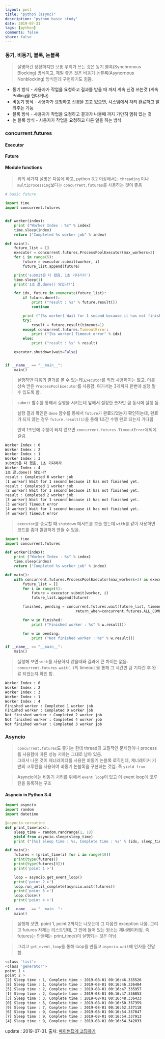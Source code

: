 ```yaml
---
layout: post
title: "python (async)"
description: "python basic study"
date: 2019-07-31
tags: [python]
comments: false
share: false
---
```

### 동기, 비동기, 블록, 논블록

> 설명하긴 장황하지만 보통 우리가 쓰는 것은 동기 블록(Synchronous Blocking) 방식이고, 제일 좋은 것은 비동기 논블록(Asyncrnous Nonblocking) 방식인데 구현하기도 힘듬.

* 동기 방식 - 사용자가 작업을 요청하고 결과를 받을 때 까지 계속 신경 쓰는것 (계속 Polling을 한다거나)
* 비동기 방식 - 사용자가 요청하고 신경을 끄고 있으면, 시스템에서 처리 완료하고 알려주는 기능
* 블록 방식 - 사용자가 작업을 요청하고 결과가 나올때 까지 가만히 멈춰 있는 것
* 논 블록 방식 - 사용자가 작업을 요청하고 다른 일을 하는 방식

### concurrent.futures

#### Executor
#### Future
#### Module functions

> 위의 세가지 설명은 다음에 하고, python 3.2 이상에서는 `threading` 이나 `multiprocessing`보다는 `concurrent.futures`를 사용하는 것이 좋음

``` python
# basic future

import time
import concurrent.futures


def worker(index):
    print ("Worker Index : %s" % index)
    time.sleep(index)
    return ("Completed %s worker job" % index)

def main():
    future_list = []
    executor = concurrent.futures.ProcessPoolExecutor(max_workers=3)
    for i in range(5):
        future = executor.submit(worker, i)
        future_list.append(future)

    print('submit은 다 했음, 1초 기다리자')
    time.sleep(1)
    print('1초 끝.done() 되었나?')

    for idx, future in enumerate(future_list):
        if future.done():
            print ("result : %s" % future.result())
            continue

        print ("[%s worker] Wait for 1 second because it has not finished yet." % idx)
        try:
            result = future.result(timeout=1)
        except concurrent.futures.TimeoutError:
            print ("[%s worker] Timeout error" % idx)
        else:
            print ("result : %s" % result)

    executor.shutdown(wait=False)


if __name__ == "__main__":
    main()
```

> 실행하면 다음의 결과를 볼 수 있는데,`Executor`를 직접 사용하지는 않고, 이를 상속 받은 `ProcessPoolExecutor`를 사용함. 여기서는 3개까지 한번에 실행 될 수 있도록 함.  

> `submit` 함수를 통해서 실행을 시키는데 앞에서 설정한 숫자만 큼 동시에 실행 됨.  

> 실행 결과 확인은 `done` 함수를 통해서 `future`가 완료되었는지 확인하는데, 완료가 되지 않는 경우 `future.result(1)`을 통해 1초간 수행 완료 되는지 기다림    

> 만약 1초안에 수행이 되지 않으면 `concurrent.futures.TimeoutError`예외에 걸림. 


``` bash
Worker Index : 0
Worker Index : 2
Worker Index : 1
Worker Index : 3
submit은 다 했음, 1초 기다리자
Worker Index : 4
1초 끝.done() 되었나?
result : Completed 0 worker job
[1 worker] Wait for 1 second because it has not finished yet.
result : Completed 1 worker job
[2 worker] Wait for 1 second because it has not finished yet.
result : Completed 2 worker job
[3 worker] Wait for 1 second because it has not finished yet.
[3 worker] Timeout error
[4 worker] Wait for 1 second because it has not finished yet.
[4 worker] Timeout error
```
> `executor`를 종료할 때 `shutdown` 메서드를 호출 했는데 `with`를 같이 사용하면 코드를 좀더 깔끔하게 만들 수 있음.



``` python
import time
import concurrent.futures

def worker(index):
    print ("Worker Index : %s" % index)
    time.sleep(index)
    return ("Completed %s worker job" % index)

def main():
    with concurrent.futures.ProcessPoolExecutor(max_workers=3) as executor:
        future_list = []
        for i in range(5):
            future = executor.submit(worker, i)
            future_list.append(future)

        finished, pending = concurrent.futures.wait(future_list, timeout=2,
                                return_when=concurrent.futures.ALL_COMPLETED)

        for w in finished:
            print ("Finished worker : %s" % w.result())

        for w in pending:
            print ("Not finished worker : %s" % w.result())

if __name__ == "__main__":
    main()
```

> 실행해 보면 `with`를 사용하지 않을때와 결과에 큰 차이는 없음. `concurrent.futures.wait( )`의 timeout 을 통해 그 시간만 큼 기다린 후 완료 되었는지 확인 함.  

``` bash
Worker Index : 0
Worker Index : 2
Worker Index : 3
Worker Index : 1
Worker Index : 4
Finished worker : Completed 1 worker job
Finished worker : Completed 0 worker job
Not finished worker : Completed 2 worker job
Not finished worker : Completed 4 worker job
Not finished worker : Completed 3 worker job
```

### Asyncio

> `concurrent.futures`도 좋기는 한데 thread의 고질적인 문제점이나 process를 사용함에 따른 성능 저하는 그대로 남아 있음.  
그래서 나온 것이 제너레이터를 사용한 비동기 논블록 로직인데, 제너레이커 기반의 코루틴을 사용하여 비동기 논블록을 구현하는 것임. 즉 `yield from`

> Asyncio에는 비동기 처리를 위해서 `event loop`이 있고  이 event loop에 코루틴을 등록하는 구조

#### Asyncio in Python 3.4

``` python
import asyncio
import random
import datetime

@asyncio.coroutine
def print_time(idx):
    sleep_time = random.randrange(1, 10)
    yield from asyncio.sleep(sleep_time)
    print ("[%s] Sleep time : %s, Complete time : %s" % (idx, sleep_time, datetime.datetime.now()))

def main():
    futures = [print_time(i) for i in range(10)]
    print(type(futures))
    print(type(futures[0]))    
    print('point 1 >')

    loop = asyncio.get_event_loop()
    print('point 2 >')
    loop.run_until_complete(asyncio.wait(futures))
    print('point 3 >')
    loop.close()
    print('point 4 >')

if __name__ == "__main__":
    main()
```

> 실행해 보면, point 1, point 2까지는 나오는데 그 다음엔 exception 나옴.  그리고 futures 자체는 리스트인데, 그 안에 들어 있는 원소는 제너레이터임. 즉 futures는 만들때는 print_time()이 실행되는 것은 아님  

> 그리고 `get_event_loop`를 통해 loop를 만들고 `asyncio.wait`에 인자를 전달함. 

``` bash
<class 'list'>
<class 'generator'>
point 1 >
point 2 >
[2] Sleep time : 1, Complete time : 2019-08-01 00:16:46.335526
[8] Sleep time : 1, Complete time : 2019-08-01 00:16:46.336404
[5] Sleep time : 2, Complete time : 2019-08-01 00:16:47.335957
[1] Sleep time : 2, Complete time : 2019-08-01 00:16:47.336853
[3] Sleep time : 3, Complete time : 2019-08-01 00:16:48.336433
[0] Sleep time : 5, Complete time : 2019-08-01 00:16:50.337359
[9] Sleep time : 7, Complete time : 2019-08-01 00:16:52.337118
[6] Sleep time : 9, Complete time : 2019-08-01 00:16:54.337047
[7] Sleep time : 9, Complete time : 2019-08-01 00:16:54.337913
[4] Sleep time : 9, Complete time : 2019-08-01 00:16:54.342033
```

update : 2019-07-31. 출처: [파이썬답게 코딩하기](https://www.aladin.co.kr/shop/wproduct.aspx?ItemId=143094231)